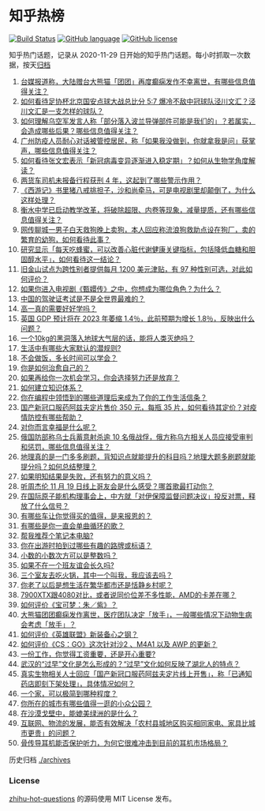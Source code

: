 # 知乎热榜
[![Build Status](https://github.com/ToWeLong/zhihu-hot-questions/workflows/CI/badge.svg)](https://github.com/ToWeLong/zhihu-hot-questions/actions)
[![GitHub language](https://img.shields.io/badge/language-golang-orange.svg)](https://golang.org/)
[![GitHub license](https://img.shields.io/github/license/ToWeLong/zhihu-hot-questions)](https://github.com/ToWeLong/zhihu-hot-questions/blob/main/LICENSE)

知乎热门话题，记录从 2020-11-29 日开始的知乎热门话题。每小时抓取一次数据，按天[归档](./archives)

<!-- BEGIN -->

1. [台媒报道称，大陆赠台大熊猫「团团」再度癫痫发作不幸离世，有哪些信息值得关注？](https://www.zhihu.com/question/567605195)
1. [如何看待足协杯北京国安点球大战总比分 5:7 爆冷不敌中冠球队泾川文汇？泾川文汇是一支怎样的球队？](https://www.zhihu.com/question/567383961)
1. [如何理解乌空军发言人称「部分落入波兰导弹部件可能是我们的」？若属实，会造成哪些后果？哪些信息值得关注？](https://www.zhihu.com/question/567624764)
1. [广州防疫人员耐心对话被管控居民，称「如果我没做到，你就拿我是问」获掌声，哪些信息值得关注？](https://www.zhihu.com/question/567479643)
1. [如何看待张文宏表示「新冠病毒变异逐渐进入稳定期」？如何从生物学角度解读？](https://www.zhihu.com/question/567571738)
1. [两货车司机未报备行程获刑 4 年，这起到了哪些警示作用？](https://www.zhihu.com/question/567601926)
1. [《西游记》书里猪八戒挑担子，沙和尚牵马，可是电视剧里却颠倒了，为什么这样处理？](https://www.zhihu.com/question/33169969)
1. [衡水中学已启动教学改革，将破除超限、内卷等现象，减量提质，还有哪些信息值得关注？](https://www.zhihu.com/question/567617159)
1. [网传聊城一男子白天救狗晚上卖狗，本人回应称流浪狗救助点设在狗厂，卖的繁育的幼狗，如何看待此事？](https://www.zhihu.com/question/567441399)
1. [研究显示「每天吃蜂蜜，可以改善心脏代谢健康关键指标，包括降低血糖和胆固醇水平」，如何看待这一结论？](https://www.zhihu.com/question/567580360)
1. [旧金山试点为跨性别者提供每月 1200 美元津贴，有 97 种性别可选，对此如何评价？](https://www.zhihu.com/question/567628657)
1. [如果你进入电视剧《甄嬛传》之中，你想成为哪位角色？为什么？](https://www.zhihu.com/question/563574445)
1. [中国的驾驶证考试是不是全世界最难的？](https://www.zhihu.com/question/488663296)
1. [高一真的需要好好学吗？](https://www.zhihu.com/question/554286811)
1. [英国 GDP 预计将在 2023 年萎缩 1.4％，此前预期为增长 1.8％，反映出什么问题？](https://www.zhihu.com/question/567264997)
1. [一个10kg的黑洞落入地球大气层的话，能将人类灭绝吗？](https://www.zhihu.com/question/566595314)
1. [生活中有哪些大家默认的潜规则?](https://www.zhihu.com/question/563300185)
1. [不会做饭，多长时间可以学会？](https://www.zhihu.com/question/566841348)
1. [你是如何治愈自己的？](https://www.zhihu.com/question/567254123)
1. [如果再给你一次机会学习，你会选择努力还是放弃？](https://www.zhihu.com/question/566529138)
1. [如何建立知识体系？](https://www.zhihu.com/question/361918775)
1. [你在编程中领悟到的哪些道理后来成为了你的工作生活信条？](https://www.zhihu.com/question/560357832)
1. [国产新冠口服药阿兹夫定片售价 350 元，每瓶 35 片，如何看待其定价？对疫情防控有哪些帮助？](https://www.zhihu.com/question/567583145)
1. [对你而言幸福是什么呢？](https://www.zhihu.com/question/564053109)
1. [俄国防部称乌士兵蓄意射杀逾 10 名俄战俘，俄方称乌方相关人员应接受审判和惩罚，哪些信息值得关注？](https://www.zhihu.com/question/567602009)
1. [地理真的是一门多多刷题，背知识点就能提升的科目吗？地理大题多刷题就能提分吗？如何总结整理？](https://www.zhihu.com/question/458351725)
1. [如果明知结果是失败，还有努力的意义吗？](https://www.zhihu.com/question/561366168)
1. [听周杰伦 11 月 19 日线上哥友会是什么感受？哪首歌最打动你？](https://www.zhihu.com/question/567638049)
1. [在国际原子能机构理事会上，中方就「对伊保障监督问题决议」投反对票，释放了什么信号？](https://www.zhihu.com/question/567400720)
1. [有哪些车让你觉得买的值得，是来报恩的？](https://www.zhihu.com/question/567446199)
1. [有哪些是你一直会单曲循环的歌？](https://www.zhihu.com/question/566896751)
1. [帮我推荐个笔记本电脑?](https://www.zhihu.com/question/565630590)
1. [你在出游时拍到过哪些有趣的路牌或标语？](https://www.zhihu.com/question/567250447)
1. [小数的小数次方可以是整数吗？](https://www.zhihu.com/question/567376130)
1. [如果不在一个班友谊会长久吗?](https://www.zhihu.com/question/567192615)
1. [三个室友去吃火锅，其中一个叫我，我应该去吗？](https://www.zhihu.com/question/567306951)
1. [你老了以后是想生活在繁华都市还是恬静乡村呢？](https://www.zhihu.com/question/561740387)
1. [7900XTX跟4080对比，或者说同价位差不多性能，AMD的卡差在哪？](https://www.zhihu.com/question/567379777)
1. [如何评价《宝可梦：朱／紫》？](https://www.zhihu.com/question/567245746)
1. [大熊猫团团癫痫发作离世，医疗团队决定「放手」，一般哪些情况下动物生病会考虑「放手」？](https://www.zhihu.com/question/567605937)
1. [如何评价《英雄联盟》新装备心之钢？](https://www.zhihu.com/question/567472090)
1. [如何评价《CS：GO》这次针对沙2 、M4A1 以及 AWP 的更新？](https://www.zhihu.com/question/567589713)
1. [一份工作，你觉得工资重要，还是开心重要?](https://www.zhihu.com/question/566993636)
1. [武汉的“过早”文化是怎么形成的？“过早”文化如何反映了湖北人的特点？](https://www.zhihu.com/question/31435383)
1. [真实生物相关人士回应「国产新冠口服药阿兹夫定片线上开售」，称「已通知药店即刻下架处理」，具体情况如何？](https://www.zhihu.com/question/567591828)
1. [一个家，可以极简到哪种程度？](https://www.zhihu.com/question/428202257)
1. [你所在的城市有哪些值得一逛的小众公园？](https://www.zhihu.com/question/529923592)
1. [在沙漠戈壁中，能媲美绿洲的是什么？](https://www.zhihu.com/question/567471180)
1. [互联网、物流的发展，能否有效解决「农村县城地区购买相同家电、家具比城市更贵」的问题？](https://www.zhihu.com/question/567607780)
1. [骨传导耳机能否保护听力，为何它很难冲击到目前的耳机市场格局？](https://www.zhihu.com/question/350742682)

<!-- END -->

历史归档 [./archives](./archives)


### License
[zhihu-hot-questions](https://github.com/towelong/zhihu-hot-questions) 的源码使用 MIT License 发布。